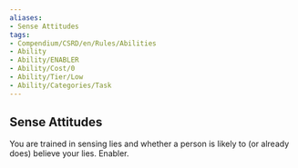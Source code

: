 ```yaml
---
aliases:
- Sense Attitudes
tags:
- Compendium/CSRD/en/Rules/Abilities
- Ability
- Ability/ENABLER
- Ability/Cost/0
- Ability/Tier/Low
- Ability/Categories/Task
---
```


  
## Sense Attitudes  
You are trained in sensing lies and whether a person is likely to (or already does) believe your lies. Enabler.